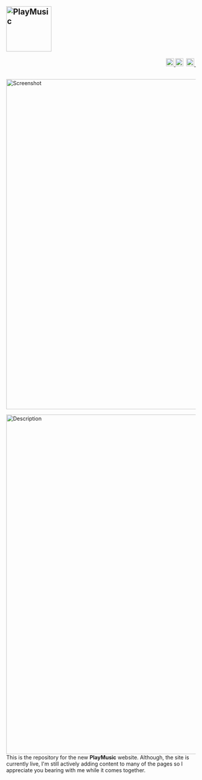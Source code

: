 [<img src="https://cloud.githubusercontent.com/assets/16360374/23640973/ac0fe0a0-02a5-11e7-91a1-fc9eb72514de.png" height="120" title="PlayMusic"/>](https://github.com/JonSn0w/PlayMusic)
------------------------------------------------------------------------------

<!-- Badges -->
<p align="right">
  <a href="http://www.deviantart.com/art/PlayMusic-620128929">
  	<img src="https://img.shields.io/badge/downloads-%204%2C769-green.svg" height="21" title="Downloads">
  </a>
  <a href="https://developers.google.com/speed/pagespeed/insights/?url=http%3A%2F%2FJonSn0w.github.io%2F&tab=desktop">
    <img src="https://pagespeed-badges.herokuapp.com/?url=jonsn0w.github.io&strat=desktop" height="21" title="PageSpeed"></a>&nbsp;
  <a href="https://jekyllrb.com/">
    <img src="https://img.shields.io/badge/powered_by-Jekyll-red.svg" height="21" title="Jekyll">&nbsp;
  </a>
</p>

<br>
<img src="https://cloud.githubusercontent.com/assets/16360374/25723965/fc424e8a-30ce-11e7-8bd6-5fef9be2a493.png" alt="Screenshot" width="875"/>
<br>

[<img title="" alt="Description" src="https://cloud.githubusercontent.com/assets/16360374/22623856/4459294c-eb1e-11e6-86e0-7a8392da4061.png" width="900" />](#description)
  This is the repository for the new **PlayMusic** website. Although, the site is currently live, I'm still actively adding content to many of the pages so I appreciate you bearing with me while it comes together.
